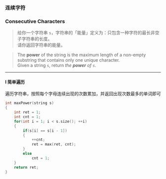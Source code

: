 ### 连续字符
### Consecutive Characters

> 给你一个字符串 `s`，字符串的「能量」定义为：只包含一种字符的最长非空子字符串的长度。  
> 请你返回字符串的能量。  

> The **power** of the string is the maximum length of a non-empty substring that contains only one unique character.  
> Given a string `s`, return *the **power** of `s`*.  

----------

#### I 简单遍历

遍历字符串，按照每个字母连续出现的次数累加，并返回出现次数最多的单词即可

```cpp
int maxPower(string s) 
{
    int ret = 1;
    int cnt = 1;
    for(int i = 1; i < s.size(); ++i)
    {
        if(s[i] == s[i - 1])
        {
            ++cnt;
            ret = max(ret, cnt);
        }
        else
            cnt = 1;
    }
    return ret;
}
```
